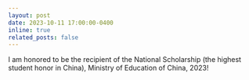 ```yaml
---
layout: post
date: 2023-10-11 17:00:00-0400
inline: true
related_posts: false
---
```


I am honored to be the recipient of the National Scholarship (the highest student honor in China), Ministry of Education of China, 2023!
